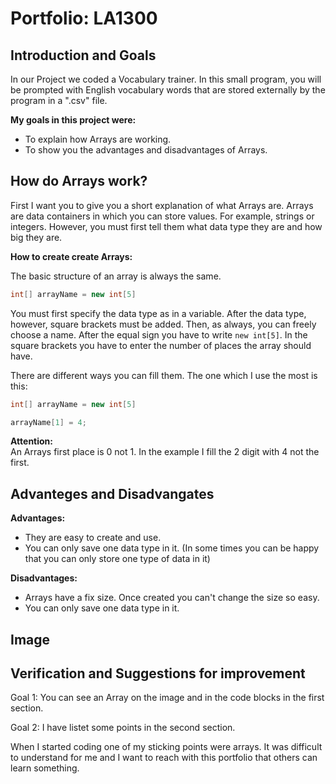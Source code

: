 # Portfolio: LA1300

## Introduction and Goals
In our Project we coded a Vocabulary trainer. In this small program, you will be prompted with English vocabulary words that are stored externally by the program in a ".csv" file.

**My goals in this project were:**
- To explain how Arrays are working.
- To show you the advantages and disadvantages of Arrays.

## How do Arrays work?
First I want you to give you a short explanation of what Arrays are. Arrays are data containers in which you can store values. For example, strings or integers. However, you must first tell them what data type they are and how big they are.

**How to create create Arrays:** <br>

The basic structure of an array is always the same.
```cs
int[] arrayName = new int[5]
```

You must first specify the data type as in a variable. After the data type, however, square brackets must be added. Then, as always, you can freely choose a name. After the equal sign you have to write ``new int[5]``. In the square brackets you have to enter the number of places the array should have. 


There are different ways you can fill them. The one which I use the most is this:
```cs
int[] arrayName = new int[5]

arrayName[1] = 4;
```
**Attention:** <br>
An Arrays first place is 0 not 1. In the example I fill the 2 digit with 4 not the first.

## Advanteges and Disadvangates

**Advantages:** <br>
- They are easy to create and use.
- You can only save one data type in it. (In some times you can be happy that you can only store one type of data in it)

**Disadvantages:** <br>
- Arrays have a fix size. Once created you can't change the size so easy.
- You can only save one data type in it.

## Image


## Verification and Suggestions for improvement
Goal 1: You can see an Array on the image and in the code blocks in the first section.

Goal 2: I have listet some points in the second section.

When I started coding one of my sticking points were arrays. It was difficult to understand for me and I want to reach with this portfolio that others can learn something.
